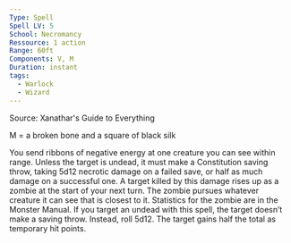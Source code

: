```yaml
---
Type: Spell
Spell LV: 5
School: Necromancy
Ressource: 1 action
Range: 60ft
Components: V, M
Duration: instant
tags:
  - Warlock
  - Wizard
---
```

Source: Xanathar's Guide to Everything

M = a broken bone and a square of black silk

You send ribbons of negative energy at one creature you can see within range. Unless the target is undead, it must make a Constitution saving throw, taking 5d12 necrotic damage on a failed save, or half as much damage on a successful one. A target killed by this damage rises up as a zombie at the start of your next turn. The zombie pursues whatever creature it can see that is closest to it. Statistics for the zombie are in the Monster Manual. If you target an undead with this spell, the target doesn’t make a saving throw. Instead, roll 5d12. The target gains half the total as temporary hit points.